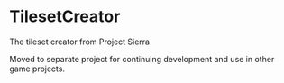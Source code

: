 TilesetCreator
==============

The tileset creator from Project Sierra

Moved to separate project for continuing development and use in other game projects.
